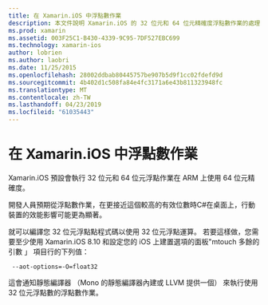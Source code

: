 ```yaml
---
title: 在 Xamarin.iOS 中浮點數作業
description: 本文件說明 Xamarin.iOS 的 32 位元和 64 位元精確度浮點數作業的處理方式，並討論相關聯的影響效能。
ms.prod: xamarin
ms.assetid: 003F25C1-B430-4339-9C95-7DF527EBC699
ms.technology: xamarin-ios
author: lobrien
ms.author: laobri
ms.date: 11/25/2015
ms.openlocfilehash: 28002ddbab80445757be907b5d9f1cc02fdefd9d
ms.sourcegitcommit: 4b402d1c508fa84e4fc3171a6e43b811323948fc
ms.translationtype: MT
ms.contentlocale: zh-TW
ms.lasthandoff: 04/23/2019
ms.locfileid: "61035443"
---
```

# <a name="floating-point-operations-in-xamarinios"></a>在 Xamarin.iOS 中浮點數作業

Xamarin.iOS 預設會執行 32 位元和 64 位元浮點作業在 ARM 上使用 64 位元精確度。  

開發人員預期從浮點數作業，在更接近這個較高的有效位數時C#在桌面上，行動裝置的效能影響可能更為顯著。

就可以編譯您 32 位元浮點點程式碼以使用 32 位元浮點運算。  若要這樣做，您需要至少使用 Xamarin.iOS 8.10 和設定您的 iOS 上建置選項的面板"mtouch 多餘的引數 」 項目行的下列值：

     --aot-options=-O=float32

這會通知靜態編譯器 （Mono 的靜態編譯器內建或 LLVM 提供一個） 來執行使用 32 位元浮點數的浮點數作業。
